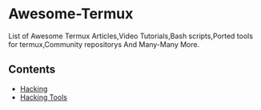 # Awesome-Termux

List of Awesome Termux Articles,Video Tutorials,Bash scripts,Ported tools for termux,Community repositorys And Many-Many More.

## Contents
- [Hacking](#hacking)
 - [Hacking Tools](https://wiki.termux.com/wiki/Hacking)
